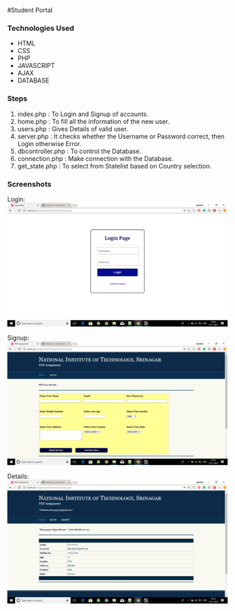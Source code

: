 #Student Portal
### Technologies Used
* HTML	
* CSS 
* PHP
* JAVASCRIPT
* AJAX
* DATABASE

### Steps
1. index.php : To Login and Signup of accounts. 
2. home.php : To fill all the information of the new user.
3. users.php : Gives Details of valid user.
4. server.php : It checks whether the Username or Password correct, then Login otherwise Error.
5. dbcontroller.php : To control the Database.
6. connection.php : Make connection with the Database.
7. get_state.php : To select from Statelist based on Country selection. 

### Screenshots
Login:
<img src="/screenshots4/Screenshot (35).png" width="=1000px">

Signup:
<img src="/screenshots4/Screenshot (36).png" width="=1000px">

Details:
<img src="/screenshots4/Screenshot (37).png" width="=1000px">
